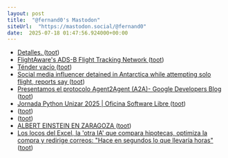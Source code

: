 ```yaml
---
layout: post
title:  "@fernand0's Mastodon"
siteUrl:  "https://mastodon.social/@fernand0"
date:  2025-07-18 01:47:56.924000+00:00
---
```

*  [Detalles. ](https://avecesunafoto.wordpress.com/2025/07/17/detalles-2) ([toot](https://mastodon.social/@fernand0/114871715556179260))
*  [FlightAware's ADS-B Flight Tracking Network ](https://flightaware.engineering/flightawares-ads-b-flight-tracking-network) ([toot](https://mastodon.social/@fernand0/114871699194503234))
*  [Ténder vacío ](https://www.flickr.com/photos/fernand0/54636762258) ([toot](https://mastodon.social/@fernand0/114871590040088617))
*  [Social media influencer detained in Antarctica while attempting solo flight, reports say ](https://www.kmvt.com/2025/07/07/social-media-influencer-detained-antarctica-while-attempting-solo-flight-reports-say) ([toot](https://mastodon.social/@fernand0/114869544563826107))
*  [Presentamos el protocolo Agent2Agent (A2A)- Google Developers Blog ](https://developers.googleblog.com/es/a2a-a-new-era-of-agent-interoperability) ([toot](https://mastodon.social/@fernand0/114869278270765937))
*  [Jornada Python Unizar 2025 \| Oficina Software Libre ](https://osluz.unizar.es/content/jornada-python-unizar-202) ([toot](https://mastodon.social/@fernand0/114868950267464451))
*  [ ](https://mastodon.social/users/fernand0/statuses/114868712315388066/activity) ([toot](https://mastodon.social/users/fernand0/statuses/114868712315388066/activity))
*  [ ](https://mastodon.social/@avore_mem) ([toot](https://mastodon.social/@fernand0/114868712137818095))
*  [ALBERT EINSTEIN EN ZARAGOZA ](https://historiaragon.com/2023/03/10/albert-einstein-en-zaragozaa) ([toot](https://mastodon.social/@fernand0/114868390814150828))
*  [Los locos del Excel, la 'otra IA' que compara hipotecas, optimiza la compra y redirige correos: "Hace en segundos lo que llevaría horas" ](https://www.elmundo.es/economia/2025/06/30/685eb4b1e9cf4a14258b4591.htm) ([toot](https://mastodon.social/@fernand0/114868019588308528))

